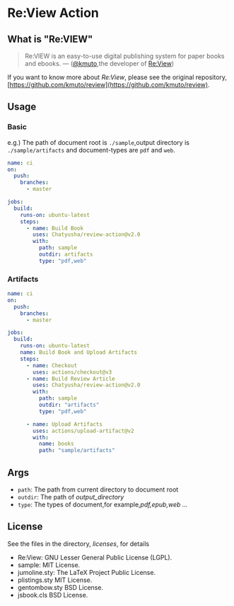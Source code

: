 # Re:View Action

## What is "Re:VIEW"

> Re:VIEW is an easy-to-use digital publishing system for paper books and ebooks. 
–– ([@kmuto](https://github.com/kmuto),the developer of [Re:View](https://github.com/kmuto/review))

If you want to know more about *Re:View*, please see the original repository,
[https://github.com/kmuto/review](https://github.com/kmuto/review).


## Usage

### Basic

e.g.)
The path of document root is `./sample`,output directory is `./sample/artifacts`
and document-types are `pdf` and `web`.

```.github/workflows/buildbook.yml
name: ci
on:
  push:
    branches:
      - master

jobs:
  build:
    runs-on: ubuntu-latest
    steps:
      - name: Build Book
        uses: Chatyusha/review-action@v2.0
        with:
          path: sample
          outdir: artifacts
          type: "pdf,web"
```

### Artifacts

```yml
name: ci
on:
  push:
    branches:
      - master

jobs:
  build:
    runs-on: ubuntu-latest
    name: Build Book and Upload Artifacts
    steps:
      - name: Checkout
        uses: actions/checkout@v3
      - name: Build Review Article
        uses: Chatyusha/review-action@v2.0
        with:
          path: sample
          outdir: "artifacts"
          type: "pdf,web"

      - name: Upload Artifacts
        uses: actions/upload-artifact@v2
        with:
          name: books
          path: "sample/artifacts"
```

## Args

* `path`: The path from current directory to document root
* `outdir`: The path of *output_directory*
* `type`: The types of document,for example,*pdf,epub,web ...*

## License

See the files in the directory, *licenses*, for details

* Re:View: GNU Lesser General Public License (LGPL).
* sample: MIT License.
* jumoline.sty: The LaTeX Project Public License.
* plistings.sty MIT License.
* gentombow.sty BSD License.
* jsbook.cls BSD License. 
